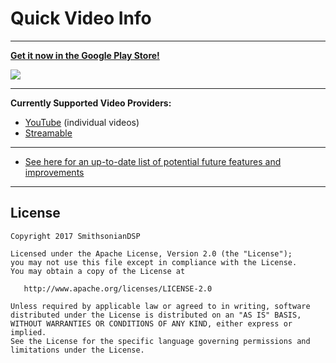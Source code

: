 # Quick Video Info

- - -

[**Get it now in the Google Play Store!**](https://play.google.com/store/apps/details?id=com.gmail.smithsoniandsp.quickvideoinfo&referrer=utm_source%3Dgithub%26utm_medium%3Dreadmedocs)

![](https://github.com/SmithsonianDSP/QuickVideoInfo/raw/master/GooglePlayStore.Assets/Feature2.png)

- - -

 

**Currently Supported Video Providers:**  
* [YouTube](http://www.youtube.com) (individual videos)
* [Streamable](http://streamable.com)

 

- - - -

 

* [See here for an up-to-date list of potential future features and improvements](https://github.com/SmithsonianDSP/QuickVideoInfo/issues?q=is%3Aopen+is%3Aissue+label%3Apotential_todo)

 

- - - 

 

License
--------

    Copyright 2017 SmithsonianDSP

    Licensed under the Apache License, Version 2.0 (the "License");
    you may not use this file except in compliance with the License.
    You may obtain a copy of the License at

       http://www.apache.org/licenses/LICENSE-2.0

    Unless required by applicable law or agreed to in writing, software
    distributed under the License is distributed on an "AS IS" BASIS,
    WITHOUT WARRANTIES OR CONDITIONS OF ANY KIND, either express or implied.
    See the License for the specific language governing permissions and
    limitations under the License.
